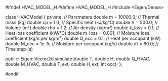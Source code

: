 #ifndef HVAC_MODEL_H
#define HVAC_MODEL_H
#include <Eigen/Dense>

class HVACModel {
private:
    // Parameters
    double m = 10000.0; // Thermal mass (kg)
    double cp = 1.0; // Specific heat (kJ/kg°C)
    double V = 500.0; // Volume (m³)
    double rho = 1.2; // Air density (kg/m³)
    double k_loss = 0.1; // Heat loss coefficient (kW/°C)
    double m_loss = 0.001; // Moisture loss coefficient (kg/s per kg/m³)
    double Q_occ = 0.1; // Heat per occupant (kW)
    double M_occ = 1e-5; // Moisture per occupant (kg/s)
    double dt = 60.0; // Time step (s)

public:
    Eigen::Vector2d simulate(double T, double H, double Q_HVAC, double M_HVAC, double T_ext, double H_ext, int occ);
};

#endif
